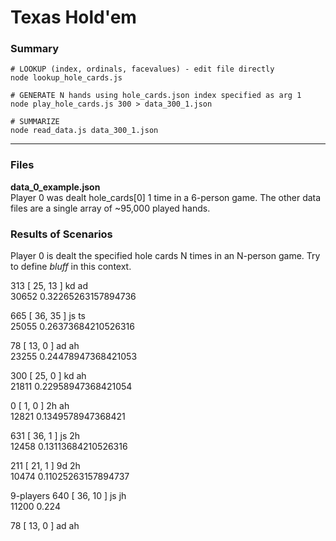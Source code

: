 # Texas Hold'em
### Summary

```shell
# LOOKUP (index, ordinals, facevalues) - edit file directly
node lookup_hole_cards.js

# GENERATE N hands using hole_cards.json index specified as arg 1
node play_hole_cards.js 300 > data_300_1.json

# SUMMARIZE
node read_data.js data_300_1.json
```
---- 

### Files

**data_0_example.json**<br />
Player 0 was dealt hole_cards[0] 1 time in a 6-person game. The other data files are a single array of ~95,000 played hands.


### Results of Scenarios
Player 0 is dealt the specified hole cards N times in an N-person game. Try to define *bluff* in this context.

313 [ 25, 13 ] kd ad<br />
30652 0.32265263157894736

665 [ 36, 35 ] js ts<br />
25055 0.26373684210526316

78 [ 13, 0 ] ad ah<br />
23255 0.24478947368421053

300 [ 25, 0 ] kd ah<br />
21811 0.22958947368421054

0 [ 1, 0 ] 2h ah<br />
12821 0.1349578947368421

631 [ 36, 1 ] js 2h<br />
12458 0.13113684210526316

211 [ 21, 1 ] 9d 2h<br />
10474 0.11025263157894737


9-players
640 [ 36, 10 ] js jh<br />
11200 0.224

78 [ 13, 0 ] ad ah<br />


